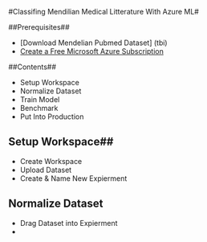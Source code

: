#Classifing Mendilian Medical Litterature With Azure ML#

##Prerequisites##
* [Download Mendelian Pubmed Dataset] (tbi)
* [Create a Free Microsoft Azure Subscription](https://azure.microsoft.com/en-us/free/)

##Contents##
- Setup Workspace
- Normalize Dataset
- Train Model
- Benchmark
- Put Into Production

## Setup Workspace##
- Create Workspace
- Upload Dataset
- Create & Name New Expierment 

## Normalize Dataset
- Drag Dataset into Expierment
- 



